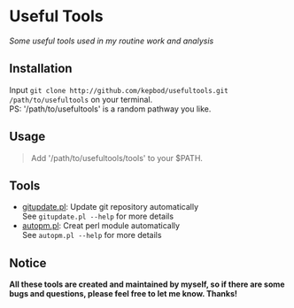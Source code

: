 # Useful Tools

*Some useful tools used in my routine work and analysis*

## Installation

Input `git clone http://github.com/kepbod/usefultools.git /path/to/usefultools` on your terminal.  
PS: '/path/to/usefultools' is a random pathway you like.

## Usage

> Add '/path/to/usefultools/tools' to your $PATH.

## Tools

* [gitupdate.pl](https://github.com/kepbod/usefultools/blob/master/tools/gitupdate.pl): Update git repository automatically  
    See `gitupdate.pl --help` for more details
* [autopm.pl](https://github.com/kepbod/usefultools/blob/master/tools/autopm.pl): Creat perl module automatically  
    See `autopm.pl --help` for more details

## Notice

**All these tools are created and maintained by myself, so if there are some bugs and questions, please feel free to let me know. Thanks!**
